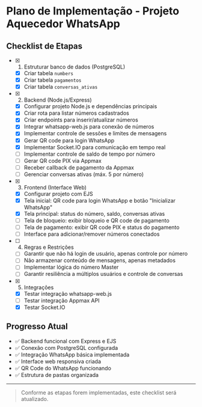 # Plano de Implementação - Projeto Aquecedor WhatsApp

## Checklist de Etapas

- [x] 1. Estruturar banco de dados (PostgreSQL)
  - [x] Criar tabela `numbers`
  - [x] Criar tabela `pagamentos`
  - [x] Criar tabela `conversas_ativas`

- [x] 2. Backend (Node.js/Express)
  - [x] Configurar projeto Node.js e dependências principais
  - [x] Criar rota para listar números cadastrados
  - [x] Criar endpoints para inserir/atualizar números
  - [x] Integrar whatsapp-web.js para conexão de números
  - [x] Implementar controle de sessões e limites de mensagens
  - [x] Gerar QR code para login WhatsApp
  - [x] Implementar Socket.IO para comunicação em tempo real
  - [ ] Implementar controle de saldo de tempo por número
  - [ ] Gerar QR code PIX via Appmax
  - [ ] Receber callback de pagamento da Appmax
  - [ ] Gerenciar conversas ativas (máx. 5 por número)

- [x] 3. Frontend (Interface Web)
  - [x] Configurar projeto com EJS
  - [x] Tela inicial: QR code para login WhatsApp e botão "Inicializar WhatsApp"
  - [x] Tela principal: status do número, saldo, conversas ativas
  - [ ] Tela de bloqueio: exibir bloqueio e QR code de pagamento
  - [ ] Tela de pagamento: exibir QR code PIX e status do pagamento
  - [ ] Interface para adicionar/remover números conectados

- [ ] 4. Regras e Restrições
  - [ ] Garantir que não há login de usuário, apenas controle por número
  - [ ] Não armazenar conteúdo de mensagens, apenas metadados
  - [ ] Implementar lógica do número Master
  - [ ] Garantir resiliência a múltiplos usuários e controle de conversas

- [x] 5. Integrações
  - [x] Testar integração whatsapp-web.js
  - [ ] Testar integração Appmax API
  - [x] Testar Socket.IO

## Progresso Atual
- ✅ Backend funcional com Express e EJS
- ✅ Conexão com PostgreSQL configurada
- ✅ Integração WhatsApp básica implementada
- ✅ Interface web responsiva criada
- ✅ QR Code do WhatsApp funcionando
- ✅ Estrutura de pastas organizada

---

> Conforme as etapas forem implementadas, este checklist será atualizado. 